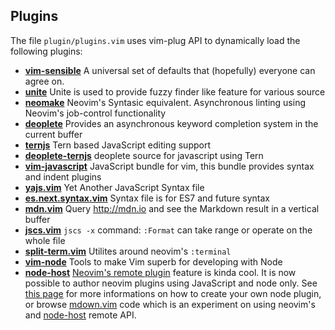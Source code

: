 ## Plugins

The file `plugin/plugins.vim` uses vim-plug API to dynamically load the following plugins:

- **[vim-sensible][]** A universal set of defaults that (hopefully) everyone can agree on.
- **[unite][]** Unite is used to provide fuzzy finder like feature for various source
- **[neomake][]** Neovim's Syntasic equivalent. Asynchronous linting using Neovim's job-control functionality
- **[deoplete][]** Provides an asynchronous keyword completion system in the current buffer
- **[ternjs][]** Tern based JavaScript editing support
- **[deoplete-ternjs][]** deoplete source for javascript using Tern
- **[vim-javascript][]** JavaScript bundle for vim, this bundle provides syntax and indent plugins
- **[yajs.vim][]** Yet Another JavaScript Syntax file
- **[es.next.syntax.vim][]** Syntax file is for ES7 and future syntax
- **[mdn.vim][]**  Query http://mdn.io and see the Markdown result in a vertical buffer
- **[jscs.vim][]** `jscs -x` command: `:Format` can take range or operate on the whole file
- **[split-term.vim][]** Utilites around neovim's `:terminal`
- **[vim-node][]** Tools to make Vim superb for developing with Node
- **[node-host][]** [Neovim's remote
  plugin](https://neovim.io/doc/user/remote_plugin.html) feature is kinda cool.
  It is now possible to author neovim plugins using JavaScript and node only.
  See [this page](./docs/remote-plugin.md) for more informations on how to
  create your own node plugin, or browse
  [mdown.vim](https://github.com/vimlab/mdown.vim) code which is an experiment
  on using neovim's and [node-host][] remote API.

[vim-sensible]: https://github.com/tpope/vim-sensible
[Unite]: https://github.com/Shougo/unite.vim
[UltiSnips]: https://github.com/SirVer/ultisnips
[Neomake]: https://github.com/benekastah/neomake
[deoplete]: https://github.com/Shougo/deoplete.nvim
[ternjs]: https://github.com/ternjs/tern_for_vim
[deoplete-ternjs]: https://github.com/carlitux/deoplete-ternjs
[vim-javascript]: https://github.com/pangloss/vim-javascript
[yajs.vim]: https://github.com/othree/yajs.vim
[es.next.syntax.vim]: https://github.com/othree/es.next.syntax.vim
[mdn.vim]: https://github.com/vimlab/mdn.vim
[jscs.vim]: https://github.com/vimlab/jscs.vim
[split-term.vim]: https://github.com/vimlab/split-term.vim
[vim-node]: https://github.com/moll/vim-node
[t.vim]: https://github.com/vimlab/t.vim
[node-host]: https://github.com/neovim/node-host
[Fugitive]: https://github.com/tpope/vim-fugitive
